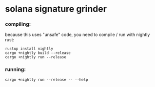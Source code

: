 # solana signature grinder


### compiling:
because this uses "unsafe" code, you need to compile / run with nightly rust:

```
rustup install nightly
cargo +nightly build --release
cargo +nightly run --release
```

### running:

```
cargo +nightly run --release -- --help
```